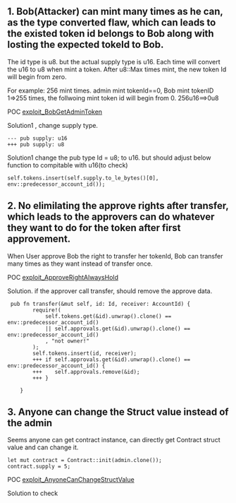 ## 1. Bob(Attacker) can mint many times as he can, as the type converted flaw, which can leads to the existed token id belongs to Bob along with losting the expected tokeId to Bob.

The id type is u8. but the actual supply type is u16. Each time will convert the u16 to u8 when mint a token. After u8::Max times mint, the new token Id will begin from zero.

For example: 256 mint times. admin mint tokenId==0, Bob mint tokenID 1=>255 times, the follwoing mint token id will begin from 0. 256u16==>0u8

POC
[exploit_BobGetAdminToken](https://github.com/sodexx7/Rust_practices/blob/274a821bdcd388f3d2514130fa4f5887cf7612e9/vulnerable-NEAR-contract/src/lib.rs#L88)

Solution1 , change supply type.

```
--- pub supply: u16
+++ pub supply: u8
```

Solution1
change the pub type Id = u8; to u16. but should adjust below function to compitable with u16(to check)

```
self.tokens.insert(self.supply.to_le_bytes()[0], env::predecessor_account_id());
```

## 2. No elimilating the approve rights after transfer, which leads to the approvers can do whatever they want to do for the token after first approvement.

When User approve Bob the right to transfer her tokenId, Bob can transfer many times as they want instead of transfer once.

POC
[exploit_ApproveRightAlwaysHold](https://github.com/sodexx7/Rust_practices/blob/274a821bdcd388f3d2514130fa4f5887cf7612e9/vulnerable-NEAR-contract/src/lib.rs#L109)

Solution. if the approver call transfer, should remove the approve data.

```
 pub fn transfer(&mut self, id: Id, receiver: AccountId) {
        require!(
            self.tokens.get(&id).unwrap().clone() == env::predecessor_account_id()
            || self.approvals.get(&id).unwrap().clone() == env::predecessor_account_id()
            , "not owner!"
        );
        self.tokens.insert(id, receiver);
        +++ if self.approvals.get(&id).unwrap().clone() == env::predecessor_account_id() {
        +++    self.approvals.remove(&id);
        +++ }

    }
```

## 3. Anyone can change the Struct value instead of the admin

Seems anyone can get contract instance, can directly get Contract struct value and can change it.

```
let mut contract = Contract::init(admin.clone());
contract.supply = 5;
```

POC
[exploit_AnyoneCanChangeStructValue](https://github.com/sodexx7/Rust_practices/blob/2d1278d345327e7fd5df38110b02ef5228edc0ab/vulnerable-NEAR-contract/src/lib.rs#L144)

Solution to check
